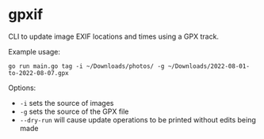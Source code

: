 # gpxif

CLI to update image EXIF locations and times using a GPX track.

Example usage:

```shell
go run main.go tag -i ~/Downloads/photos/ -g ~/Downloads/2022-08-01-to-2022-08-07.gpx
```

Options:

- `-i` sets the source of images
- `-g` sets the source of the GPX file
- `--dry-run` will cause update operations to be printed without edits being made
